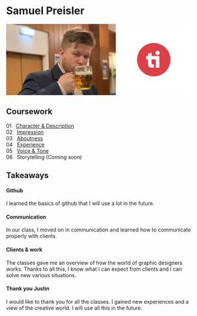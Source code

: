 # Samuel Preisler
![Sammy is enjoying his beer.](img/Samko.jpg)


## Coursework
01 &nbsp;&nbsp;[Character & Description](https://github.com/preislerdesign/english-for-designers/blob/main/01-character-description/index.md)<br>
02 &nbsp;&nbsp;[Impression](https://github.com/preislerdesign/english-for-designers/blob/main/02-impression/index.md)<br>
03 &nbsp;&nbsp;[Aboutness](https://github.com/preislerdesign/english-for-designers/blob/main/03-aboutness/index.md)<br>
04 &nbsp;&nbsp;[Experience](https://github.com/preislerdesign/english-for-designers/blob/main/04-experience/index.md)<br>
05 &nbsp;&nbsp;[Voice & Tone](https://github.com/preislerdesign/english-for-designers/blob/main/05-voice-tone/index.md)<br>
06 &nbsp;&nbsp;Storytelling (Coming soon)<br>

## Takeaways
#### Github
I learned the basics of github that I will use a lot in the future.
#### Communication
In our class, I moved on in communication and learned how to communicate properly with clients.
#### Clients & work
The classes gave me an overview of how the world of graphic designers works. Thanks to all this, I know what I can expect from clients and I can solve new various situations.
#### Thank you Justin
I would like to thank you for all the classes. I gained new experiences and a view of the creative world. I will use all this in the future.
